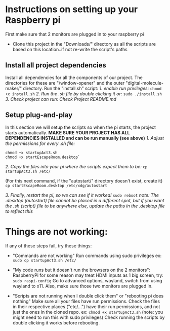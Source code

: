 
# Instructions on setting up your Raspberry pi
First make sure that 2 monitors are plugged in to your raspberry pi
- Clone this project in the "Downloads/" directory as all the scripts are based on this location..if not re-write the script's paths

## Install all project dependencies
Install all dependencies for all the components of our project.  The directories for these are "/window-opener" and the outer "digital-molecule-maker/" directory. Run the "install.sh" script:
_1. enable run privileges:_
```chmod +x install.sh```
_2. Run the .sh file by double clicking it or:_
```sudo ./install.sh``` 
_3. Check project can run: Check Project README.md_
## Setup plug-and-play
In this section we will setup the scripts so when the pi starts, the project starts automatically.
__MAKE SURE YOUR PROJECT HAS ALL DEPENDENCIES INSTALLED and can be run manually (see above)__
_1. Adjust the permissions for every .sh file:_
```
chmod +x startupAct3.sh
chmod +x startEscapeRoom.desktop`
```
_2. Copy the files into your pi where the scripts expect them to be:_
```cp startupAct3.sh /etc/```

(For this next command, if the "autostart/" directory doesn't exist, create it)
```cp startEscapeRoom.desktop /etc/xdg/autostart```

_3. Finally, restart the pi, so we can see if it worked!_
```sudo reboot```
_note: The .desktop (autostart) file cannot be placed in a different spot, but if you want the .sh (script) file to be anywhere else, update the paths in the .desktop file to reflect this_
# Things are not working:
If any of these steps fail, try these things:

* "Commands are not working" 
Run commands using sudo privileges ex:
```sudo cp startupAct3.sh /etc/```

* "My code runs but it doesn't run the browsers on the 2 monitors":
RaspberryPi for some reason may treat HDMI inputs as 1 big screen, try:
```sudo raspi-config```
Go to advanced options, wayland, switch from using wayland to x11. Also, make sure those two monitors are plugged in.

* "Scripts are not running when I double click them" or "rebooting pi does nothing"
Make sure all your files have run permissions. Check the files in their respective places ("etc/...") have their run permissions, and not just the ones in the cloned repo. ex:
```chmod +x startupAct3.sh``` 
(note: you might need to run this with sudo privileges)
Check running the scripts by double clicking it works before rebooting.
